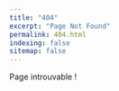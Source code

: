 ```yaml
---
title: "404"
excerpt: "Page Not Found"
permalink: 404.html
indexing: false
sitemap: false
---
```


Page introuvable !
